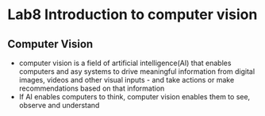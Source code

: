 # Lab8 Introduction to computer vision

## Computer Vision
 - computer vision is a field of artificial intelligence(AI) that enables computers and asy systems to drive meaningful information from digital images, videos and other visual inputs - and take actions or make recommendations based on that information
 - If AI enables computers to think, computer vision enables them to see, observe and understand